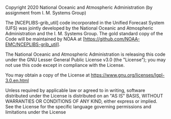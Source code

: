 Copyright 2020 National Oceanic and Atmospheric Administration (by assignment from I. M. Systems Group)
 
The [NCEPLIBS-grib_util] code incorporated in the Unified Forecast System (UFS) was jointly developed by the National Oceanic and Atmospheric Administration and the I. M. Systems Group. The gold standard copy of the Code will be maintained by NOAA at [https://github.com/NOAA-EMC/NCEPLIBS-grib_util].
 
The National Oceanic and Atmospheric Administration is releasing this code under the GNU Lesser General Public License v3.0 (the "License"); you may not use this code except in compliance with the License. 

You may obtain a copy of the License at
	https://www.gnu.org/licenses/lgpl-3.0.en.html
 
Unless required by applicable law or agreed to in writing, software distributed under the License is distributed on an "AS IS" BASIS, WITHOUT WARRANTIES OR CONDITIONS OF ANY KIND, either express or implied. See the License for the specific language governing permissions and limitations under the License
